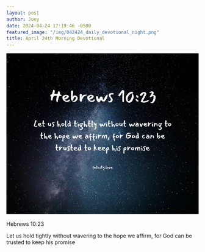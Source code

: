```yaml
---
layout: post
author: Joey
date: 2024-04-24 17:19:46 -0500
featured_image: "/img/042424_daily_devotional_night.png"
title: April 24th Morning Devotional
---
```


[![April 24th 2024 - Morning Devotional](/img/042424_daily_devotional_night.png)](/img/042424_daily_devotional_night.png)

Hebrews 10:23

Let us hold tightly without wavering to the hope we affirm, for God can be trusted to keep his promise